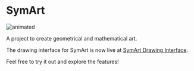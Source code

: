 # SymArt 
![animated](https://github.com/pedrou2000/SymArt/assets/46072805/c2151dbc-ef73-4afc-ab42-4ed55eef97ae)

A project to create geometrical and mathematical art. 

The drawing interface for SymArt is now live at [SymArt Drawing Interface](https://pedrou2000.github.io/SymArt/drawing_interface.html).

Feel free to try it out and explore the features!




<!-- ### To Implement

Fractal Symmetry: Implement recursive patterns that produce fractals. Users could click to place the seed of a fractal, and the system could generate the fractal pattern from there.

Wave Symmetry: Introduce wave-like or oscillatory symmetry where the drawn patterns are reflected as waves with controllable frequency and amplitude.

Glide Reflection: This symmetry involves a translation combined with a reflection across a line, creating a 'gliding' effect.

Tessellation: Allow users to create patterns that tessellate the plane. The app could offer different types of tessellations like regular, semi-regular, or even Escher-like tessellations.

Color Symmetry: Introduce symmetry in color changes, where drawing with one color in one segment automatically selects a complementary or analogous color in another.

Interactive Symmetry Breaking: Offer the option to introduce small, controlled breaks in the symmetry to create more natural and less rigid patterns.

Dynamic Symmetry: The pattern changes over time or in response to user input, such as expanding, contracting, or rotating dynamically as more lines are added.

Layered Symmetry: Allow users to create multiple layers of symmetry that can be individually toggled on and off, creating a complex overlay of symmetrical designs.

Möbius Symmetry: Inspired by the Möbius strip, this would create patterns that twist and connect in unexpected ways, challenging the conventional perception of symmetry.

3D Symmetry: Introduce a 3D view where users can draw in a 3D space, with symmetries represented on various planes or around a sphere.

Symmetry Transformation: Allow users to morph between different symmetry types, blending one into another for a fluid and dynamic effect.

Sound-Activated Symmetry: Use microphone input to alter the symmetry based on sound or music, creating visual patterns that respond to audio.

Custom Symmetry Axes: Users can define their own axes of symmetry, placing and angling them as they wish on the canvas.
-->
